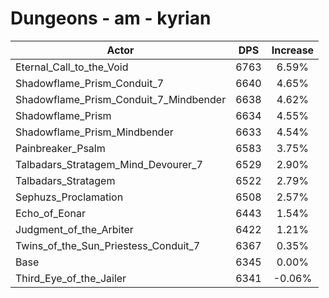 # Dungeons - am - kyrian
| Actor | DPS | Increase |
|---|:---:|:---:|
|Eternal_Call_to_the_Void|6763|6.59%|
|Shadowflame_Prism_Conduit_7|6640|4.65%|
|Shadowflame_Prism_Conduit_7_Mindbender|6638|4.62%|
|Shadowflame_Prism|6634|4.55%|
|Shadowflame_Prism_Mindbender|6633|4.54%|
|Painbreaker_Psalm|6583|3.75%|
|Talbadars_Stratagem_Mind_Devourer_7|6529|2.90%|
|Talbadars_Stratagem|6522|2.79%|
|Sephuzs_Proclamation|6508|2.57%|
|Echo_of_Eonar|6443|1.54%|
|Judgment_of_the_Arbiter|6422|1.21%|
|Twins_of_the_Sun_Priestess_Conduit_7|6367|0.35%|
|Base|6345|0.00%|
|Third_Eye_of_the_Jailer|6341|-0.06%|
